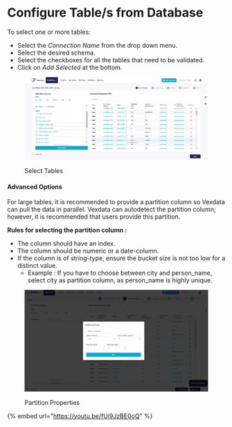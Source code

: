 # Configure Table/s from Database

To select one or more tables:

* Select the _Connection Name_ from the drop down menu.
* Select the desired schema.
* Select the checkboxes for all the tables that need to be validated.
* Click on _Add Selected_ at the bottom.

<figure><img src="../../../../../.gitbook/assets/Screenshot 2024-12-16 143828.png" alt=""><figcaption><p>Select Tables</p></figcaption></figure>

#### Advanced Options

For large tables, it is recommended to provide a partition column so Vexdata can pull the data in parallel. Vexdata can autodetect the partition column; however, it is recommended that users provide this partition.

**Rules for selecting the partition column :**

* The column should have an index.
* The column should be numeric or a date-column.
* If the column is of string-type, ensure the bucket size is not too low for a distinct value.
  * Example : If you have to choose between city and person\_name, select city as partition column, as person\_name is highly unique.

<figure><img src="../../../../../.gitbook/assets/partition_props.PNG" alt=""><figcaption><p>Partition Properties</p></figcaption></figure>





{% embed url="https://youtu.be/fUi9JzBE0oQ" %}
